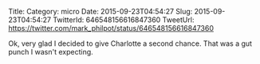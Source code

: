 Title: 
Category: micro
Date: 2015-09-23T04:54:27
Slug: 2015-09-23T04:54:27
TwitterId: 646548156616847360
TweetUrl: https://twitter.com/mark_philpot/status/646548156616847360

Ok, very glad I decided to give Charlotte a second chance. That was a gut punch I wasn't expecting.